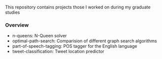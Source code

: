 This repository contains projects those I worked on during my graduate studies

### Overview ###

* n-queens: N-Queen solver
* optimal-path-search: Comparision of different graph search algorithms
* part-of-speech-tagging: POS tagger for the English language
* tweet-classification: Tweet location predictor